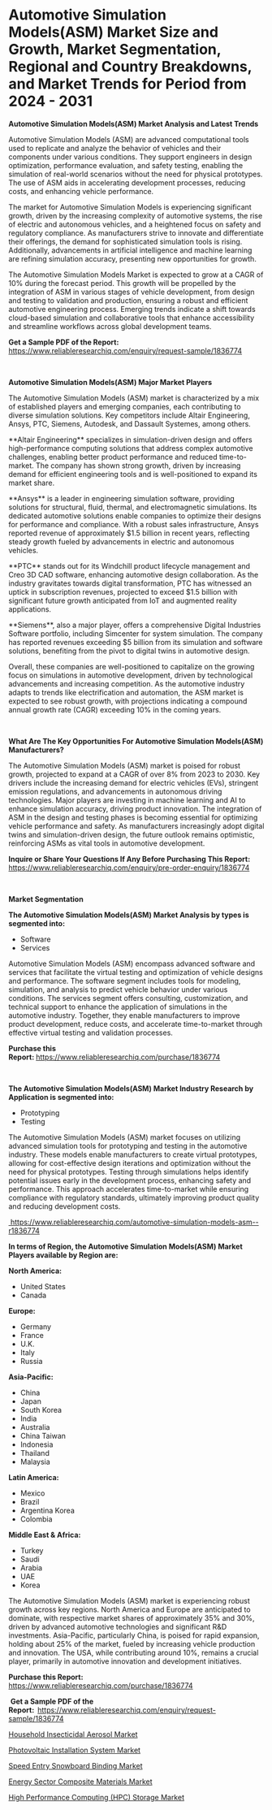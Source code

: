 <p><h1>Automotive Simulation Models(ASM) Market Size and Growth, Market Segmentation, Regional and Country Breakdowns, and Market Trends for Period from 2024 -  2031</h1></p><p><strong>Automotive Simulation Models(ASM) Market Analysis and Latest Trends</strong></p>
<p><p>Automotive Simulation Models (ASM) are advanced computational tools used to replicate and analyze the behavior of vehicles and their components under various conditions. They support engineers in design optimization, performance evaluation, and safety testing, enabling the simulation of real-world scenarios without the need for physical prototypes. The use of ASM aids in accelerating development processes, reducing costs, and enhancing vehicle performance.</p><p>The market for Automotive Simulation Models is experiencing significant growth, driven by the increasing complexity of automotive systems, the rise of electric and autonomous vehicles, and a heightened focus on safety and regulatory compliance. As manufacturers strive to innovate and differentiate their offerings, the demand for sophisticated simulation tools is rising. Additionally, advancements in artificial intelligence and machine learning are refining simulation accuracy, presenting new opportunities for growth.</p><p>The Automotive Simulation Models Market is expected to grow at a CAGR of 10% during the forecast period. This growth will be propelled by the integration of ASM in various stages of vehicle development, from design and testing to validation and production, ensuring a robust and efficient automotive engineering process. Emerging trends indicate a shift towards cloud-based simulation and collaborative tools that enhance accessibility and streamline workflows across global development teams.</p></p>
<p><strong>Get a Sample PDF of the Report:&nbsp;</strong> <a href="https://www.reliableresearchiq.com/enquiry/request-sample/1836774?utm_campaign=1780&utm_medium=2&utm_source=Github&utm_content=ia&utm_term=19102024&utm_id=automotive-simulation-modelsasm">https://www.reliableresearchiq.com/enquiry/request-sample/1836774</a></p>
<p>&nbsp;</p>
<p><strong>Automotive Simulation Models(ASM) Major Market Players</strong></p>
<p><p>The Automotive Simulation Models (ASM) market is characterized by a mix of established players and emerging companies, each contributing to diverse simulation solutions. Key competitors include Altair Engineering, Ansys, PTC, Siemens, Autodesk, and Dassault Systemes, among others.</p><p>**Altair Engineering** specializes in simulation-driven design and offers high-performance computing solutions that address complex automotive challenges, enabling better product performance and reduced time-to-market. The company has shown strong growth, driven by increasing demand for efficient engineering tools and is well-positioned to expand its market share.</p><p>**Ansys** is a leader in engineering simulation software, providing solutions for structural, fluid, thermal, and electromagnetic simulations. Its dedicated automotive solutions enable companies to optimize their designs for performance and compliance. With a robust sales infrastructure, Ansys reported revenue of approximately $1.5 billion in recent years, reflecting steady growth fueled by advancements in electric and autonomous vehicles.</p><p>**PTC** stands out for its Windchill product lifecycle management and Creo 3D CAD software, enhancing automotive design collaboration. As the industry gravitates towards digital transformation, PTC has witnessed an uptick in subscription revenues, projected to exceed $1.5 billion with significant future growth anticipated from IoT and augmented reality applications.</p><p>**Siemens**, also a major player, offers a comprehensive Digital Industries Software portfolio, including Simcenter for system simulation. The company has reported revenues exceeding $5 billion from its simulation and software solutions, benefiting from the pivot to digital twins in automotive design.</p><p>Overall, these companies are well-positioned to capitalize on the growing focus on simulations in automotive development, driven by technological advancements and increasing competition. As the automotive industry adapts to trends like electrification and automation, the ASM market is expected to see robust growth, with projections indicating a compound annual growth rate (CAGR) exceeding 10% in the coming years.</p></p>
<p>&nbsp;</p>
<p><strong>What Are The Key Opportunities For Automotive Simulation Models(ASM) Manufacturers?</strong></p>
<p><p>The Automotive Simulation Models (ASM) market is poised for robust growth, projected to expand at a CAGR of over 8% from 2023 to 2030. Key drivers include the increasing demand for electric vehicles (EVs), stringent emission regulations, and advancements in autonomous driving technologies. Major players are investing in machine learning and AI to enhance simulation accuracy, driving product innovation. The integration of ASM in the design and testing phases is becoming essential for optimizing vehicle performance and safety. As manufacturers increasingly adopt digital twins and simulation-driven design, the future outlook remains optimistic, reinforcing ASMs as vital tools in automotive development.</p></p>
<p><strong>Inquire or Share Your Questions If Any Before Purchasing This Report:</strong> <a href="https://www.reliableresearchiq.com/enquiry/pre-order-enquiry/1836774?utm_campaign=1780&utm_medium=2&utm_source=Github&utm_content=ia&utm_term=19102024&utm_id=automotive-simulation-modelsasm">https://www.reliableresearchiq.com/enquiry/pre-order-enquiry/1836774</a></p>
<p>&nbsp;</p>
<p><strong>Market Segmentation</strong></p>
<p><strong>The Automotive Simulation Models(ASM) Market Analysis by types is segmented into:</strong></p>
<p><ul><li>Software</li><li>Services</li></ul></p>
<p><p>Automotive Simulation Models (ASM) encompass advanced software and services that facilitate the virtual testing and optimization of vehicle designs and performance. The software segment includes tools for modeling, simulation, and analysis to predict vehicle behavior under various conditions. The services segment offers consulting, customization, and technical support to enhance the application of simulations in the automotive industry. Together, they enable manufacturers to improve product development, reduce costs, and accelerate time-to-market through effective virtual testing and validation processes.</p></p>
<p><strong>Purchase this Report:&nbsp;</strong><a href="https://www.reliableresearchiq.com/purchase/1836774?utm_campaign=1780&utm_medium=2&utm_source=Github&utm_content=ia&utm_term=19102024&utm_id=automotive-simulation-modelsasm">https://www.reliableresearchiq.com/purchase/1836774</a></p>
<p>&nbsp;</p>
<p><strong>The Automotive Simulation Models(ASM) Market Industry Research by Application is segmented into:</strong></p>
<p><ul><li>Prototyping</li><li>Testing</li></ul></p>
<p><p>The Automotive Simulation Models (ASM) market focuses on utilizing advanced simulation tools for prototyping and testing in the automotive industry. These models enable manufacturers to create virtual prototypes, allowing for cost-effective design iterations and optimization without the need for physical prototypes. Testing through simulations helps identify potential issues early in the development process, enhancing safety and performance. This approach accelerates time-to-market while ensuring compliance with regulatory standards, ultimately improving product quality and reducing development costs.</p></p>
<p><a href="https://www.reliableresearchiq.com/automotive-simulation-models-asm--r1836774?utm_campaign=1780&utm_medium=2&utm_source=Github&utm_content=ia&utm_term=19102024&utm_id=automotive-simulation-modelsasm">&nbsp;https://www.reliableresearchiq.com/automotive-simulation-models-asm--r1836774</a></p>
<p><strong>In terms of Region, the Automotive Simulation Models(ASM) Market Players available by Region are:</strong></p>
<p>
    <p> <strong> North America: </strong>
        <ul>
            <li>United States</li>
            <li>Canada</li>
        </ul>
        </p> 
    <p> <strong> Europe: </strong>
        <ul>
            <li>Germany</li>
            <li>France</li>
            <li>U.K.</li>
            <li>Italy</li>
            <li>Russia</li>
        </ul>
        </p> 
    <p> <strong> Asia-Pacific: </strong>
        <ul>
            <li>China</li>
            <li>Japan</li>
            <li>South Korea</li>
            <li>India</li>
            <li>Australia</li>
            <li>China Taiwan</li>
            <li>Indonesia</li>
            <li>Thailand</li>
            <li>Malaysia</li>
        </ul>
        </p> 
    <p> <strong> Latin America: </strong>
        <ul>
            <li>Mexico</li>
            <li>Brazil</li>
            <li>Argentina Korea</li>
            <li>Colombia</li>
        </ul>
        </p> 
    <p> <strong> Middle East & Africa: </strong>
        <ul>
            <li>Turkey</li>
            <li>Saudi</li>
            <li>Arabia</li>
            <li>UAE</li>
            <li>Korea</li>
        </ul>
    </p>
    </p>
<p><p>The Automotive Simulation Models (ASM) market is experiencing robust growth across key regions. North America and Europe are anticipated to dominate, with respective market shares of approximately 35% and 30%, driven by advanced automotive technologies and significant R&D investments. Asia-Pacific, particularly China, is poised for rapid expansion, holding about 25% of the market, fueled by increasing vehicle production and innovation. The USA, while contributing around 10%, remains a crucial player, primarily in automotive innovation and development initiatives.</p></p>
<p><strong>Purchase this Report: </strong><a href="https://www.reliableresearchiq.com/purchase/1836774?utm_campaign=1780&utm_medium=2&utm_source=Github&utm_content=ia&utm_term=19102024&utm_id=automotive-simulation-modelsasm">https://www.reliableresearchiq.com/purchase/1836774</a></p>
<p>&nbsp;<strong>Get a Sample PDF of the Report:&nbsp;&nbsp;</strong><a href="https://www.reliableresearchiq.com/enquiry/request-sample/1836774?utm_campaign=1780&utm_medium=2&utm_source=Github&utm_content=ia&utm_term=19102024&utm_id=automotive-simulation-modelsasm">https://www.reliableresearchiq.com/enquiry/request-sample/1836774</a></p>
<p><strong></strong></p>
<p><p><a href="https://www.linkedin.com/pulse/household-insecticidal-aerosol-market-emerging-trends-future-nkgaf?utm_campaign=1780&utm_medium=2&utm_source=Github&utm_content=ia&utm_term=19102024&utm_id=automotive-simulation-modelsasm">Household Insecticidal Aerosol Market</a></p><p><a href="https://www.linkedin.com/pulse/photovoltaic-installation-system-sector-surge-45-growth-roadmap-tuzie?utm_campaign=1780&utm_medium=2&utm_source=Github&utm_content=ia&utm_term=19102024&utm_id=automotive-simulation-modelsasm">Photovoltaic Installation System Market</a></p><p><a href="https://www.linkedin.com/pulse/speed-entry-snowboard-binding-market-trends-strategic-insights-xi0ff?utm_campaign=1780&utm_medium=2&utm_source=Github&utm_content=ia&utm_term=19102024&utm_id=automotive-simulation-modelsasm">Speed Entry Snowboard Binding Market</a></p><p><a href="https://www.linkedin.com/pulse/strategic-roadmap-global-energy-sector-composite-materials-mwqwe?utm_campaign=1780&utm_medium=2&utm_source=Github&utm_content=ia&utm_term=19102024&utm_id=automotive-simulation-modelsasm">Energy Sector Composite Materials Market</a></p><p><a href="https://www.linkedin.com/pulse/high-performance-computing-hpc-storage-market-size-share-trends-uvfzc?utm_campaign=1780&utm_medium=2&utm_source=Github&utm_content=ia&utm_term=19102024&utm_id=automotive-simulation-modelsasm">High Performance Computing (HPC) Storage Market</a></p></p>